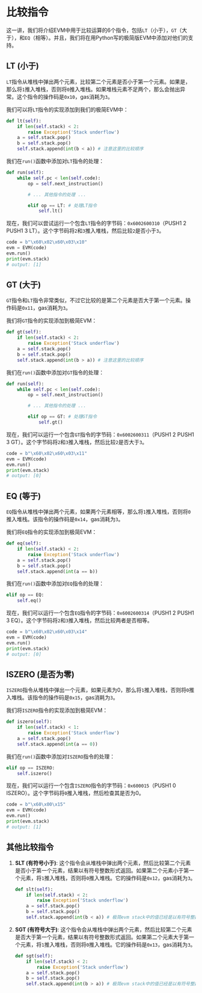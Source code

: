 # 比较指令

这一讲，我们将介绍EVM中用于比较运算的6个指令，包括`LT`（小于），`GT`（大于），和`EQ`（相等）。并且，我们将在用Python写的极简版EVM中添加对他们的支持。

## LT (小于)

`LT`指令从堆栈中弹出两个元素，比较第二个元素是否小于第一个元素。如果是，那么将`1`推入堆栈，否则将`0`推入堆栈。如果堆栈元素不足两个，那么会抛出异常。这个指令的操作码是`0x10`，gas消耗为`3`。

我们可以将`LT`指令的实现添加到我们的极简EVM中：

```python
def lt(self):
    if len(self.stack) < 2:
        raise Exception('Stack underflow')
    a = self.stack.pop()
    b = self.stack.pop()
    self.stack.append(int(b < a)) # 注意这里的比较顺序
```

我们在`run()`函数中添加对`LT`指令的处理：

```python
def run(self):
    while self.pc < len(self.code):
        op = self.next_instruction()

        # ... 其他指令的处理 ...

        elif op == LT: # 处理LT指令
            self.lt()
```

现在，我们可以尝试运行一个包含`LT`指令的字节码：`0x6002600310`（PUSH1 2 PUSH1 3 LT）。这个字节码将`2`和`3`推入堆栈，然后比较`2`是否小于`3`。

```python
code = b"\x60\x02\x60\x03\x10"
evm = EVM(code)
evm.run()
print(evm.stack)
# output: [1]
```

## GT (大于)

`GT`指令和`LT`指令非常类似，不过它比较的是第二个元素是否大于第一个元素。操作码是`0x11`，gas消耗为`3`。

我们将`GT`指令的实现添加到极简EVM：

```python
def gt(self):
    if len(self.stack) < 2:
        raise Exception('Stack underflow')
    a = self.stack.pop()
    b = self.stack.pop()
    self.stack.append(int(b > a)) # 注意这里的比较顺序
```

我们在`run()`函数中添加对`GT`指令的处理：

```python
def run(self):
    while self.pc < len(self.code):
        op = self.next_instruction()

        # ... 其他指令的处理 ...

        elif op == GT: # 处理GT指令
            self.gt()
```

现在，我们可以运行一个包含`GT`指令的字节码：`0x6002600311`（PUSH1 2 PUSH1 3 GT）。这个字节码将`2`和`3`推入堆栈，然后比较`2`是否大于`3`。

```python
code = b"\x60\x02\x60\x03\x11"
evm = EVM(code)
evm.run()
print(evm.stack)
# output: [0]
```

## EQ (等于)

`EQ`指令从堆栈中弹出两个元素，如果两个元素相等，那么将`1`推入堆栈，否则将`0`推入堆栈。该指令的操作码是`0x14`，gas消耗为`3`。

我们将`EQ`指令的实现添加到极简EVM：

```python
def eq(self):
    if len(self.stack) < 2:
        raise Exception('Stack underflow')
    a = self.stack.pop()
    b = self.stack.pop()
    self.stack.append(int(a == b))
```

我们在`run()`函数中添加对`EQ`指令的处理：

```python
elif op == EQ: 
    self.eq()
```

现在，我们可以运行一个包含`EQ`指令的字节码：`0x6002600314`（PUSH1 2 PUSH1 3 EQ）。这个字节码将`2`和`3`推入堆栈，然后比较两者是否相等。

```python
code = b"\x60\x02\x60\x03\x14"
evm = EVM(code)
evm.run()
print(evm.stack)
# output: [0]
```

## ISZERO (是否为零)

`ISZERO`指令从堆栈中弹出一个元素，如果元素为0，那么将`1`推入堆栈，否则将`0`推入堆栈。该指令的操作码是`0x15`，gas消耗为`3`。

我们将`ISZERO`指令的实现添加到极简EVM：

```python
def iszero(self):
    if len(self.stack) < 1:
        raise Exception('Stack underflow')
    a = self.stack.pop()
    self.stack.append(int(a == 0))
```

我们在`run()`函数中添加对`ISZERO`指令的处理：

```python
elif op == ISZERO: 
    self.iszero()
```

现在，我们可以运行一个包含`ISZERO`指令的字节码：`0x600015`（PUSH1 0 ISZERO）。这个字节码将`0`推入堆栈，然后检查其是否为0。

```python
code = b"\x60\x00\x15"
evm = EVM(code)
evm.run()
print(evm.stack)
# output: [1]
```

## 其他比较指令

1. **SLT (有符号小于)**: 这个指令会从堆栈中弹出两个元素，然后比较第二个元素是否小于第一个元素，结果以有符号整数形式返回。如果第二个元素小于第一个元素，将`1`推入堆栈，否则将`0`推入堆栈。它的操作码是`0x12`，gas消耗为`3`。

    ```python
    def slt(self):
        if len(self.stack) < 2:
            raise Exception('Stack underflow')
        a = self.stack.pop()
        b = self.stack.pop()
        self.stack.append(int(b < a)) # 极简evm stack中的值已经是以有符号整数存储了，所以和lt一样实现
    ```

2. **SGT (有符号大于)**: 这个指令会从堆栈中弹出两个元素，然后比较第二个元素是否大于第一个元素，结果以有符号整数形式返回。如果第二个元素大于第一个元素，将`1`推入堆栈，否则将`0`推入堆栈。它的操作码是`0x13`，gas消耗为`3`。

    ```python
    def sgt(self):
        if len(self.stack) < 2:
            raise Exception('Stack underflow')
        a = self.stack.pop()
        b = self.stack.pop()
        self.stack.append(int(b > a)) # 极简evm stack中的值已经是以有符号整数存储了，所以和gt一样实现
    ```